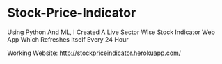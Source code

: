 # Stock-Price-Indicator
Using Python And ML, I Created A Live Sector Wise Stock Indicator Web App Which Refreshes Itself Every 24 Hour

Working Website:
http://stockpriceindicator.herokuapp.com/
